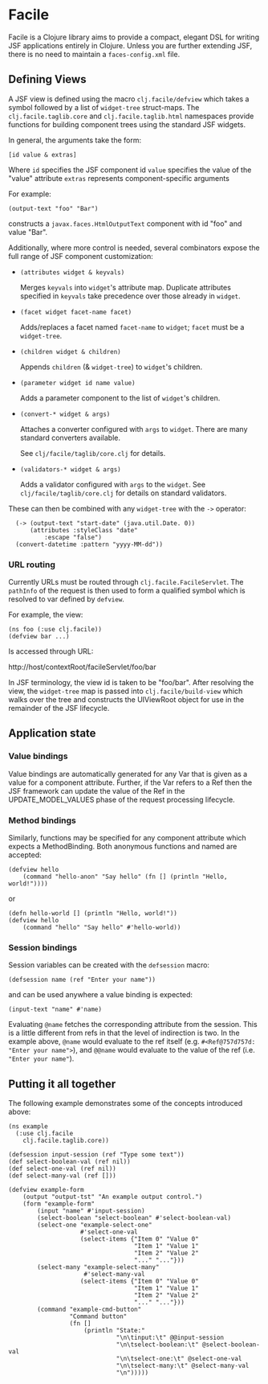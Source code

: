 # Facile

Facile is a Clojure library aims to provide a compact, elegant DSL for writing
JSF applications entirely in Clojure. Unless you are further extending JSF,
there is no need to maintain a `faces-config.xml` file.

## Defining Views

A JSF view is defined using the macro `clj.facile/defview` which takes a symbol
followed by a list of `widget-tree` struct-maps. The `clj.facile.taglib.core` 
and `clj.facile.taglib.html` namespaces provide functions for building 
component trees using the standard JSF widgets.

In general, the arguments take the form: 

   `[id value & extras]`

Where 
      `id` specifies the JSF component id
      `value` specifies the value of the "value" attribute
      `extras` represents component-specific arguments

For example:

    (output-text "foo" "Bar")

constructs a `javax.faces.HtmlOutputText` component with id "foo" and value 
"Bar".

Additionally, where more control is needed, several combinators expose the full
range of JSF component customization:

*   `(attributes widget & keyvals)`

    Merges `keyvals` into `widget`'s attribute map. Duplicate attributes
    specified in `keyvals` take precedence over those already in `widget`.
    
*   `(facet widget facet-name facet)`

    Adds/replaces a facet named `facet-name` to `widget`; `facet` must be
    a `widget-tree`.

*   `(children widget & children)`
    
    Appends `children` (& `widget-tree`) to `widget`'s children.

*   `(parameter widget id name value)`

    Adds a parameter component to the list of `widget`'s children.

*   `(convert-* widget & args)`

    Attaches a converter configured with `args` to `widget`. There are many
    standard converters available.
    
    See `clj/facile/taglib/core.clj` for details.

*   `(validators-* widget & args)`

    Adds a validator configured with `args` to the `widget`.
    See `clj/facile/taglib/core.clj` for details on standard validators.

These can then be combined with any `widget-tree` with the `->` operator:

      (-> (output-text "start-date" (java.util.Date. 0))
      	  (attributes :styleClass "date"
	  	      :escape "false")
	  (convert-datetime :pattern "yyyy-MM-dd"))

### URL routing

Currently URLs must be routed through `clj.facile.FacileServlet`. The 
`pathInfo` of the request is then used to form a qualified symbol which is
resolved to var defined by `defview`.

For example, the view:

    (ns foo (:use clj.facile))
    (defview bar ...)

Is accessed through URL:

   http://host/contextRoot/facileServlet/foo/bar

In JSF terminology, the view id is taken to be "foo/bar". After resolving the 
view, the `widget-tree` map is passed into `clj.facile/build-view` which walks
over the tree and constructs the UIViewRoot object for use in the remainder
of the JSF lifecycle.

## Application state

### Value bindings

Value bindings are automatically generated for any Var that is given as a 
value for a component attribute. Further, if the Var refers to a Ref then
the JSF framework can update the value of the Ref in the UPDATE_MODEL_VALUES
phase of the request processing lifecycle.

### Method bindings

Similarly, functions may be specified for any component attribute which expects
a MethodBinding. Both anonymous functions and named are accepted:

    (defview hello
        (command "hello-anon" "Say hello" (fn [] (println "Hello, world!"))))
    
or

    (defn hello-world [] (println "Hello, world!"))
    (defview hello
    	(command "hello" "Say hello" #'hello-world))

### Session bindings

Session variables can be created with the `defsession` macro:

    (defsession name (ref "Enter your name"))

and can be used anywhere a value binding is expected:

    (input-text "name" #'name)

Evaluating `@name` fetches the corresponding attribute from the session. This
is a little different from refs in that the level of indirection is two. In the
example above, `@name` would evaluate to the ref itself (e.g. 
`#<Ref@757d757d: "Enter your name">`), and `@@name` would evaluate to the 
value of the ref (i.e. `"Enter your name"`).

## Putting it all together

The following example demonstrates some of the concepts introduced above:

    (ns example
      (:use clj.facile
	    clj.facile.taglib.core))

    (defsession input-session (ref "Type some text"))
    (def select-boolean-val (ref nil))
    (def select-one-val (ref nil))
    (def select-many-val (ref []))
    
    (defview example-form
        (output "output-tst" "An example output control.")
        (form "example-form"
            (input "name" #'input-session)
            (select-boolean "select-boolean" #'select-boolean-val)
            (select-one "example-select-one"
                        #'select-one-val
                        (select-items {"Item 0" "Value 0"
                                       "Item 1" "Value 1"
                                       "Item 2" "Value 2"
                                       "..." "..."}))
            (select-many "example-select-many"
                         #'select-many-val
                        (select-items {"Item 0" "Value 0"
                                       "Item 1" "Value 1"
                                       "Item 2" "Value 2"
                                       "..." "..."}))
            (command "example-cmd-button"
                     "Command button"
                     (fn [] 
                         (println "State:"
                                  "\n\tinput:\t" @@input-session
                            	  "\n\tselect-boolean:\t" @select-boolean-val
                            	  "\n\tselect-one:\t" @select-one-val
                            	  "\n\tselect-many:\t" @select-many-val
                            	  "\n")))))


